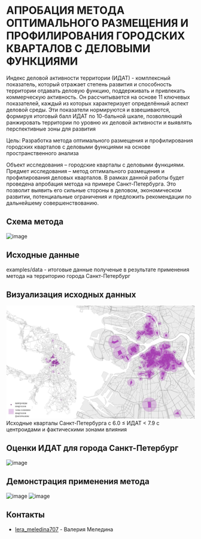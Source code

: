 # АПРОБАЦИЯ МЕТОДА ОПТИМАЛЬНОГО РАЗМЕЩЕНИЯ И ПРОФИЛИРОВАНИЯ ГОРОДСКИХ КВАРТАЛОВ С ДЕЛОВЫМИ ФУНКЦИЯМИ

Индекс деловой активности территории (ИДАТ) - комплексный показатель, который отражает степень развития и способность территории отдавать деловую функцию, поддерживать и привлекать коммерческую активность. Он рассчитывается на основе 11 ключевых показателей, каждый из которых характеризует определённый аспект деловой среды. Эти показатели нормируются и взвешиваются, формируя итоговый балл ИДАТ по 10-бальной шкале, позволяющий ранжировать территории по уровню их деловой активности и выявлять перспективные зоны для развития

Цель: Разработка метода оптимального размещения и профилирования городских кварталов с деловыми функциями на основе пространственного анализа
 

Объект исследования – городские кварталы с деловыми функциями.
Предмет исследования – метод оптимального размещения и профилирования деловых кварталов.
В рамках данной работы будет проведена апробация метода на примере Санкт-Петербурга. Это позволит выявить его сильные стороны в деловом, экономическом развитии, потенциальные ограничения и предложить рекомендации по дальнейшему совершенствованию.



## Схема метода
![image](https://github.com/user-attachments/assets/39df9c59-c526-4e1e-b3cd-232bb2d42b60)

## Исходные данные
examples/data - итоговые данные полученые в результате применения метода на территорию города Санкт-Петербург

## Визуализация исходных данных
![image](https://github.com/lerameledina707/optimal-placement-and-profiling-of-urban-neighborhoods-with-business-functions/blob/main/images/example_1.jpg?raw=true)
Исходные кварталы Санкт-Петербурга с 6.0 ≤ ИДАТ < 7.9 с центроидами и фактическими зонами влияния

## Оценки ИДАТ для города Санкт-Петербург
![image](https://github.com/user-attachments/assets/371c1b5d-b4b2-4712-8305-66810aedf4bc)

## Демонстрация применения метода

![image](https://github.com/user-attachments/assets/96c195e7-ef0c-44f6-abda-2f9adfbb8ca0)
![image](https://github.com/user-attachments/assets/053185f8-6668-443f-85e5-a9535d24d7ea)


## Контакты
- [lera_meledina707](https://t.me/lera_meledina707) - Валерия Меледина
